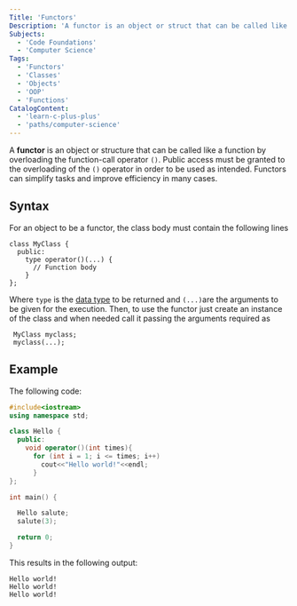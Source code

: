 ```yaml
---
Title: 'Functors'
Description: 'A functor is an object or struct that can be called like a function by overloading the function-call operator ().'
Subjects:
  - 'Code Foundations'
  - 'Computer Science' 
Tags:
  - 'Functors'
  - 'Classes'
  - 'Objects'
  - 'OOP'
  - 'Functions'
CatalogContent:
  - 'learn-c-plus-plus'
  - 'paths/computer-science'
---
```


A **functor** is an object or structure that can be called like a function by overloading the function-call operator `()`. Public access must be granted to the overloading of the `()` operator in order to be used as intended. Functors can simplify tasks and improve efficiency in many cases.

## Syntax

For an object to be a functor, the class body must contain the following lines 

```pseudo
class MyClass {
  public:
    type operator()(...) {
      // Function body
    }
};
```

Where `type` is the [data type](https://www.codecademy.com/resources/docs/cpp/data-types) to be returned and `(...)`are the arguments to be given for the execution. Then, to use the functor just create an instance of the class and when needed call it passing the arguments required as

```pseudo 
 MyClass myclass;
 myclass(...);
```

## Example

The following code:

```cpp
#include<iostream>
using namespace std;

class Hello {
  public:
    void operator()(int times){
      for (int i = 1; i <= times; i++)
        cout<<"Hello world!"<<endl;
      }
};

int main() {

  Hello salute;
  salute(3);

  return 0;
}
```

This results in the following output:

```
Hello world!
Hello world!
Hello world!
```
